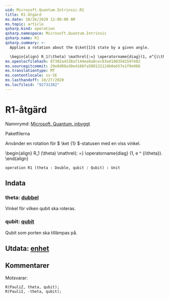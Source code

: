 ```yaml
---
uid: Microsoft.Quantum.Intrinsic.R1
title: R1-åtgärd
ms.date: 10/26/2020 12:00:00 AM
ms.topic: article
qsharp.kind: operation
qsharp.namespace: Microsoft.Quantum.Intrinsic
qsharp.name: R1
qsharp.summary: >-
  Applies a rotation about the $\ket{1}$ state by a given angle.

  \begin{align} R_1(\theta) \mathrel{:=} \operatorname{diag}(1, e^{i\theta}). \end{align}
ms.openlocfilehash: 87302a4338af144ee6a8cec83ed1803581597482
ms.sourcegitcommit: 29e0d88a30e4166fa580132124b0eb57e1f0e986
ms.translationtype: MT
ms.contentlocale: sv-SE
ms.lasthandoff: 10/27/2020
ms.locfileid: "92731382"
---
```

# <a name="r1-operation"></a>R1-åtgärd

Namnrymd: [Microsoft. Quantum. inbyggt](xref:Microsoft.Quantum.Intrinsic)

Paketfilerna [](https://nuget.org/packages/)


Använder en rotation för $ \ket {1} $-statusen med en viss vinkel.

\begin{align} R_1 (\theta) \mathrel{: =} \operatorname{diag} (1, e ^ {i\theta}).
\end{align}

```qsharp
operation R1 (theta : Double, qubit : Qubit) : Unit
```


## <a name="input"></a>Indata

### <a name="theta--double"></a>theta: [dubbel](xref:microsoft.quantum.lang-ref.double)

Vinkel för vilken qubit ska roteras.


### <a name="qubit--qubit"></a>qubit: [qubit](xref:microsoft.quantum.lang-ref.qubit)

Qubit som porten ska tillämpas på.



## <a name="output--unit"></a>Utdata: [enhet](xref:microsoft.quantum.lang-ref.unit)



## <a name="remarks"></a>Kommentarer

Motsvarar:

```qsharp
R(PauliZ, theta, qubit);
R(PauliI, -theta, qubit);
```